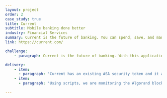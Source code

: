 ```yaml
---
layout: project
order: 2
case_study: true
title: Current
subtitle: Mobile banking done better
industry: Financial Services
summary: Current is the future of banking. You can spend, save, and manage your money better with their mobile banking app and Visa debit card.
link: https://current.com/

challenge:
    - paragraph: Current is the future of banking. With this application you can spend, save, and manage your money better via a mobile banking app and Visa debit card that are designed to make the most of what people get.

delivery:
    - item:
      - paragraph: 'Current has an existing ASA security token and it aims to issue a new utility token in exchange for the security token.'
    - item:
      - paragraph: 'Using scripts, we are monitoring the Algorand blockchain looking for CRNC account holders and, based on that, we are creating utility tokens. These scripts will lock the deposited tokens but incentivise this lock up by issuing bonuses based on the times tokens are locked from.'

---
```

